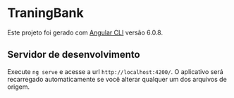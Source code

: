 # TraningBank

Este projeto foi gerado com [Angular CLI](https://github.com/angular/angular-cli) versão 6.0.8.

## Servidor de desenvolvimento

Execute `ng serve` e acesse a url `http://localhost:4200/`. O aplicativo será recarregado automaticamente se você alterar qualquer um dos arquivos de origem.
